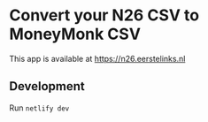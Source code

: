 # Convert your N26 CSV to MoneyMonk CSV

This app is available at https://n26.eerstelinks.nl

## Development

Run `netlify dev`
